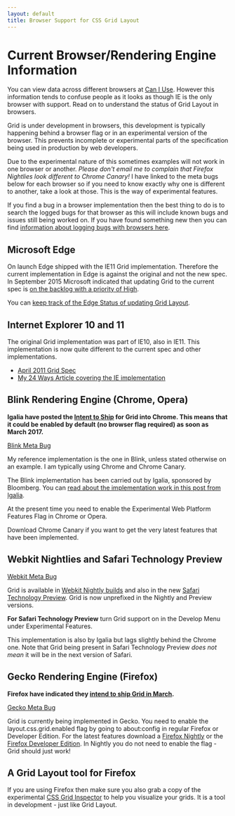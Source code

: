 ```yaml
---
layout: default
title: Browser Support for CSS Grid Layout
---
```


# Current Browser/Rendering Engine Information

You can view data across different browsers at [Can I Use](http://caniuse.com/#feat=css-grid). However this information tends to confuse people as it looks as though IE is the only browser with support. Read on to understand the status of Grid Layout in browsers.

Grid is under development in browsers, this development is typically happening behind a browser flag or in an experimental version of the browser. This prevents incomplete or experimental parts of the specification being used in production by web developers.

Due to the experimental nature of this sometimes examples will not work in one browser or another. *Please don't email me to complain that Firefox Nightlies look different to Chrome Canary!* I have linked to the meta bugs below for each browser so if you need to know exactly why one is different to another, take a look at those. This is the way of experimental features.

If you find a bug in a browser implementation then the best thing to do is to search the logged bugs for that browser as this will include known bugs and issues still being worked on. If you have found something new then you can find [information about logging bugs with browsers here](http://testthewebforward.org/docs/bugs.html).

## Microsoft Edge

On launch Edge shipped with the IE11 Grid implementation. Therefore the current implementation in Edge is against the original and not the new spec. In September 2015 Microsoft indicated that updating Grid to the current spec is [on the backlog with a priority of High](https://wpdev.uservoice.com/forums/257854-microsoft-edge-developer/suggestions/6514853-update-css-grid).

You can [keep track of the Edge Status of updating Grid Layout](https://developer.microsoft.com/en-us/microsoft-edge/platform/status/gridupdate/?q=grid%20update).

## Internet Explorer 10 and 11

The original Grid implementation was part of IE10, also in IE11. This implementation is now quite different to the current spec and other implementations.

- [April 2011 Grid Spec](http://www.w3.org/TR/2011/WD-css3-grid-layout-20110407/)
- [My 24 Ways Article covering the IE implementation](http://24ways.org/2012/css3-grid-layout/)

## Blink Rendering Engine (Chrome, Opera)

**Igalia have posted the [Intent to Ship](https://groups.google.com/a/chromium.org/forum/#!topic/blink-dev/hBx1ffTS9CQ) for Grid into Chrome. This means that it could be enabled by default (no browser flag required) as soon as March 2017.**

[Blink Meta Bug](https://code.google.com/p/chromium/issues/detail?id=79180)

My reference implementation is the one in Blink, unless stated otherwise on an example. I am typically using Chrome and Chrome Canary.

The Blink implementation has been carried out by Igalia, sponsored by Bloomberg. You can [read about the implementation work in this post from Igalia](http://blogs.igalia.com/mrego/2015/01/08/css-grid-layout-2014-recap-implementation-status/).

At the present time you need to enable the Experimental Web Platform Features Flag in Chrome or Opera.

Download Chrome Canary if you want to get the very latest features that have been implemented.

## Webkit Nightlies and Safari Technology Preview

[Webkit Meta Bug](https://bugs.webkit.org/show_bug.cgi?id=60731)

Grid is available in [Webkit Nightly builds](http://nightly.webkit.org/) and also in the new [Safari Technology Preview](https://developer.apple.com/safari/technology-preview/release-notes/). Grid is now unprefixed in the Nightly and Preview versions.

**For Safari Technology Preview** turn Grid support on in the Develop Menu under Experimental Features.

This implementation is also by Igalia but lags slightly behind the Chrome one. Note that Grid being present in Safari Technology Preview _does not mean_ it will be in the next version of Safari.

## Gecko Rendering Engine (Firefox)

**Firefox have indicated they [intend to ship Grid in March](https://groups.google.com/forum/#!topic/mozilla.dev.platform/6shk3TZX5vo).**

[Gecko Meta Bug](https://bugzilla.mozilla.org/show_bug.cgi?id=616605)

Grid is currently being implemented in Gecko. You need to enable the layout.css.grid.enabled flag by going to about:config in regular Firefox or Developer Edition. For the latest features download a [Firefox Nightly](https://nightly.mozilla.org/) or the [Firefox Developer Edition](https://www.mozilla.org/en-GB/firefox/developer/). In Nightly you do not need to enable the flag - Grid should just work!

## A Grid Layout tool for Firefox

If you are using Firefox then make sure you also grab a copy of the experimental [CSS Grid Inspector](https://addons.mozilla.org/en-US/firefox/addon/css-grid-inspector/) to help you visualize your grids. It is a tool in development - just like Grid Layout.
